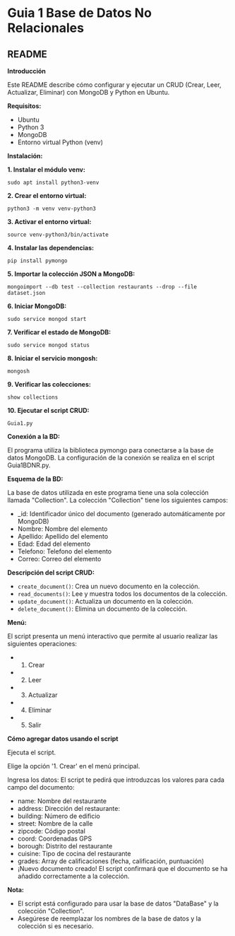 # Guia 1 Base de Datos No Relacionales

## README

**Introducción**

Este README describe cómo configurar y ejecutar un CRUD (Crear, Leer, Actualizar, Eliminar) con MongoDB y Python en Ubuntu.

**Requisitos:**

* Ubuntu
* Python 3
* MongoDB
* Entorno virtual Python (venv)

**Instalación:**

**1. Instalar el módulo venv:**

```
sudo apt install python3-venv
```

**2. Crear el entorno virtual:**

```
python3 -m venv venv-python3
```

**3. Activar el entorno virtual:**

```
source venv-python3/bin/activate
```

**4. Instalar las dependencias:**

```
pip install pymongo
```

**5. Importar la colección JSON a MongoDB:**

```
mongoimport --db test --collection restaurants --drop --file dataset.json
```

**6. Iniciar MongoDB:**

```
sudo service mongod start
```

**7. Verificar el estado de MongoDB:**

```
sudo service mongod status
```

**8. Iniciar el servicio mongosh:**

```
mongosh
```

**9. Verificar las colecciones:**

```
show collections
```

**10. Ejecutar el script CRUD:**

```
Guia1.py
```

**Conexión a la BD:**

El programa utiliza la biblioteca pymongo para conectarse a la base de datos MongoDB. La configuración de la conexión se realiza en el script Guia1BDNR.py.

**Esquema de la BD:**

La base de datos utilizada en este programa tiene una sola colección llamada "Collection". La colección "Collection" tiene los siguientes campos:

* _id: Identificador único del documento (generado automáticamente por MongoDB)
* Nombre: Nombre del elemento
* Apellido: Apellido del elemento
* Edad: Edad del elemento
* Telefono: Telefono del elemento
* Correo: Correo del elemento

**Descripción del script CRUD:**

* `create_document()`: Crea un nuevo documento en la colección.
* `read_documents()`: Lee y muestra todos los documentos de la colección.
* `update_document()`: Actualiza un documento en la colección.
* `delete_document()`: Elimina un documento de la colección.

**Menú:**

El script presenta un menú interactivo que permite al usuario realizar las siguientes operaciones:

* 1. Crear
* 2. Leer
* 3. Actualizar
* 4. Eliminar
* 5. Salir

**Cómo agregar datos usando el script**

Ejecuta el script.

Elige la opción '1. Crear' en el menú principal.

Ingresa los datos: El script te pedirá que introduzcas los valores para cada campo del documento:

* name: Nombre del restaurante
* address: Dirección del restaurante:
* building: Número de edificio
* street: Nombre de la calle
* zipcode: Código postal
* coord: Coordenadas GPS
* borough: Distrito del restaurante
* cuisine: Tipo de cocina del restaurante
* grades: Array de calificaciones (fecha, calificación, puntuación)
* ¡Nuevo documento creado! El script confirmará que el documento se ha añadido correctamente a la colección.

**Nota:**

* El script está configurado para usar la base de datos "DataBase" y la colección "Collection".
* Asegúrese de reemplazar los nombres de la base de datos y la colección si es necesario.

